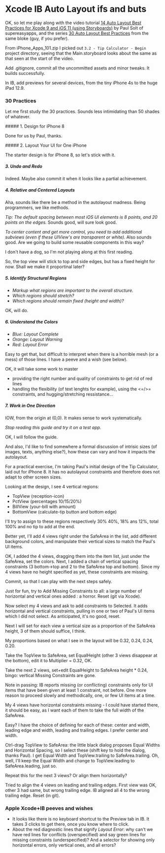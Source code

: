 #  Xcode IB Auto Layout ifs and buts

OK, so let me play along with the video tutorial
[14 Auto Layout Best Practices for Xcode 9 and iOS 11 (using Storyboards)](https://www.youtube.com/watch?v=nqO11vmzapg) by Paul Solt of supereasyapps, and the series [30 Auto Layout Best Practices](https://blog.supereasyapps.com/30-auto-layout-best-practices/#the-hidden-layout-error-panel) from the same bloke (guy, if you prefer).

From iPhone_Apps_101.zip I picked out `3.2 - Tip Calculator - Begin` project directory, seeing that the Main.storyboard looks about the same as that seen at the start of the video.

Add .gitignore, commit all the uncommitted assets and minor tweaks. It builds successfully.

In IB, add previews for several devices, from the tiny iPhone 4s to the huge iPad 12.9.

### 30 Practices

Let me first study the 30 practices. Sounds less intimidating than 50 shades of whatever.

##### 1. Design for iPhone 8

Done for us by Paul, thanks.

##### 2. Layout Your UI for One iPhone

The starter design is for iPhone 8, so let's stick with it.

##### 3. Undo and Redo

Indeed. Maybe also commit it when it looks like a partial achievement.

##### 4. Relative and Centered Layouts

Aha, sounds like there be a method in the autolayout madness. Being programmers, we like methods.

_Tip: The default spacing between most iOS UI elements is 8 points, and 20 points on the edges._ Sounds good, will sure look good.

_To center content and get more control, you need to add additional subviews (even if these UIView's are transparent or white)._ Also sounds good. Are we going to build some reusable components in this way?

I don't have a dog, so I'm not playing along at this first reading.

So, the top view will stick to top and side edges, but has a fixed height for now. Shall we make it proportinal later?

##### 5. Identify Structural Regions

- _Markup what regions are important to the overall structure._
- _Which regions should stretch?_
- _Which regions should remain fixed (height and width)?_

OK, will do.

##### 6. Understand the Colors

- _Blue: Layout Complete_
- _Orange: Layout Warning_
- _Red: Layout Error_

Easy to get that, but difficult to interpret when there is a horrible mesh (or a mess) of those lines. I have a peeve and a wish (see below).

OK, it will take some work to master
- providing the right number and quality of constraints to get rid of red lines
- handling the flexibility (of text lenghts for example), using the <=/>= constraints, and hugging/stretching ressistance...

##### 7. Work in One Direction

IOW, from the origin at (0,0). It makes sense to work systematically.

_Stop reading this guide and try it on a test app._

OK, I will follow the guide.

And also, I'd like to find somewhere a formal discussion of intrisic sizes  (of images, texts, anything else?), how these can vary and how it impacts the autolayout.

For a practical exercise, I'm taking Paul's initial design of the Tip Calculator, laid out for iPhone 8. It has no autolayout constraints and therefore does not adapt to other screen sizes.

Looking at the design, I see 4 vertical regions:
- TopView (reception-icon)
- PctView (percentages 10/15/20%)
- BillView (your-bill with amount)
- BottomView (calculate-tip button and bottom edge)

I'll try to assign to these regions respectively 30% 40%, 18% ans 12%, total 100% and no tip to add at the end.

Better yet, I'll add 4 views right under the  SafeArea in the list, add different background colors, and manipulate their vertical sizes to match the Paul's UI items.

OK, I added the 4 views, dragging them into the item list, just under the SafeArea, set the colors. Next, I added a chain of vertical spacing constraints (3 bottom->top and 2 to the SafeArea top and bottom). Since my 4 views have no height specified as yet, these constraints are missing.

Commit, so that I can play with the next steps safely.

Just for fun, try to Add Missing Constraints to all: a large number of horizontal and vertical ones added : a horror. Reset (git via Xcode).

Now select my 4 views and ask to add constraints to Selected. It adds horizontal and vertical constraints, pulling in one or two of Paul's UI items which I did not select. As anticipated, it's no good, reset.

Next I will set for each view a vertical size as a proportion of the SafeArea height, 3 of them should suffice, I think.

My proportions based on what I see in the layout will be 0.32, 0.24, 0.24, 0.20.

Take the TopView to SafeArea, set EqualHeight (other 3 views disappear at the bottom), edit it to Multiplier = 0.32, OK.

Take the next 2 views, set+edit EqualHeight to SafeArea height * 0.24, bingo: vertical Missing Constraints are gone.

Note in passing: IB reports missing (or conflicting) constraints only for UI items that have been given at least 1 constraint, not before. One more reason to proceed slowly and methodically, one, or few UI items at a time.

My 4 views have horizontal constraints missing - I could have started there, it should be easy, as I want each of them to take the full width of the SafeArea.

Easy? I have the choice of defining for each of these:
center and width, leading edge and width, leading and trailing edges. I prefer center and width.

Ctrl-drag TopView to SafeArea: the little black dialog proposes Equal Widths and Horizontal Spacing, so I select these (shift key to hold the dialog, thanks Paul). I get Equal Width and TopView.trailing to SafeArea.trailing. Oh, well, I'll keep the Equal Width and change to TopView.leading to SafeArea.leading, just so.

Repeat this for the next 3 views? Or align them horizontally?

Tried to align the 4 views on leading and trailing edges. First view was OK, other 3 had same, but wrong trailing edge. IB aligned all 4 to the wrong trailing edge. Reset (in git).



### Apple Xcode+IB peeves and wishes
- It looks like there is no keyboard shortcut to the Preview tab in IB. It takes 3 clicks to get there, once you know where to click.
- About the red diagnostic lines that signify *Layout Error*: why can't we have red lines for conflicts (overspecified)  and say green lines for missing constraints (underspecified)? And a selector for showing only horizontal errors, only vertical ones, and all errors?
